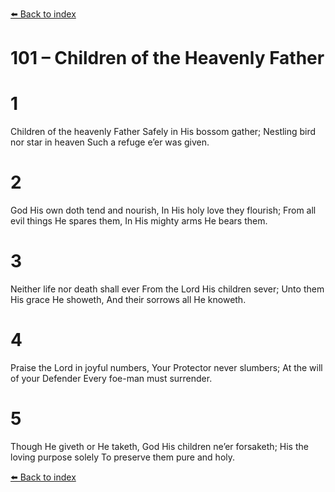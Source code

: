 [⬅️ Back to index](../README.md)

# 101 – Children of the Heavenly Father


# 1
Children of the heavenly Father
Safely in His bossom gather;
Nestling bird nor star in heaven
Such a refuge e’er was given.

# 2
God His own doth tend and nourish,
In His holy love they flourish;
From all evil things He spares them,
In His mighty arms He bears them.

# 3
Neither life nor death shall ever
From the Lord His children sever;
Unto them His grace He showeth,
And their sorrows all He knoweth.

# 4
Praise the Lord in joyful numbers,
Your Protector never slumbers;
At the will of your Defender
Every foe-man must surrender.

# 5
Though He giveth or He taketh,
God His children ne’er forsaketh;
His the loving purpose solely
To preserve them pure and holy.

[⬅️ Back to index](../README.md)
